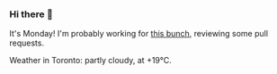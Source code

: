 ### Hi there :wave:

It's Monday! I'm probably working for [this bunch](https://github.com/kohofinancial), reviewing some pull requests.

Weather in Toronto: partly cloudy, at +19°C.

